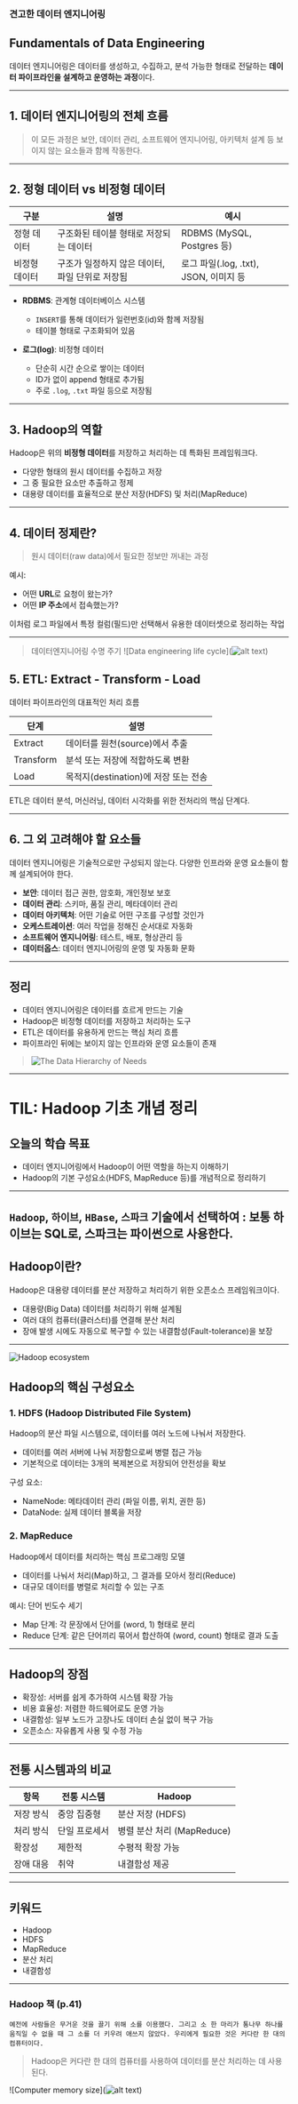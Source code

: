 ### 견고한 데이터 엔지니어링
## Fundamentals of Data Engineering

데이터 엔지니어링은 데이터를 생성하고, 수집하고, 분석 가능한 형태로 전달하는 **데이터 파이프라인을 설계하고 운영하는 과정**이다.

---

## 1. 데이터 엔지니어링의 전체 흐름


> 이 모든 과정은 보안, 데이터 관리, 소프트웨어 엔지니어링, 아키텍처 설계 등 보이지 않는 요소들과 함께 작동한다.

--- 

## 2. 정형 데이터 vs 비정형 데이터

| 구분         | 설명                                                 | 예시                   |
|--------------|------------------------------------------------------|------------------------|
| 정형 데이터  | 구조화된 테이블 형태로 저장되는 데이터              | RDBMS (MySQL, Postgres 등) |
| 비정형 데이터| 구조가 일정하지 않은 데이터, 파일 단위로 저장됨     | 로그 파일(.log, .txt), JSON, 이미지 등 |

- **RDBMS**: 관계형 데이터베이스 시스템  
  - `INSERT`를 통해 데이터가 일련번호(id)와 함께 저장됨  
  - 테이블 형태로 구조화되어 있음

- **로그(log)**: 비정형 데이터  
  - 단순히 시간 순으로 쌓이는 데이터  
  - ID가 없이 append 형태로 추가됨  
  - 주로 `.log`, `.txt` 파일 등으로 저장됨

---

## 3. Hadoop의 역할

Hadoop은 위의 **비정형 데이터**를 저장하고 처리하는 데 특화된 프레임워크다.

- 다양한 형태의 원시 데이터를 수집하고 저장
- 그 중 필요한 요소만 추출하고 정제
- 대용량 데이터를 효율적으로 분산 저장(HDFS) 및 처리(MapReduce)

---

## 4. 데이터 정제란?

> 원시 데이터(raw data)에서 필요한 정보만 꺼내는 과정

예시:
- 어떤 **URL**로 요청이 왔는가?
- 어떤 **IP 주소**에서 접속했는가?

이처럼 로그 파일에서 특정 컬럼(필드)만 선택해서 유용한 데이터셋으로 정리하는 작업

---
> 데이터엔지니어링 수명 주기
![Data engineering life cycle](![alt text](image.png))

## 5. ETL: Extract - Transform - Load

데이터 파이프라인의 대표적인 처리 흐름

| 단계     | 설명                                           |
|----------|------------------------------------------------|
| Extract  | 데이터를 원천(source)에서 추출                 |
| Transform| 분석 또는 저장에 적합하도록 변환               |
| Load     | 목적지(destination)에 저장 또는 전송           |

ETL은 데이터 분석, 머신러닝, 데이터 시각화를 위한 전처리의 핵심 단계다.

---

## 6. 그 외 고려해야 할 요소들

데이터 엔지니어링은 기술적으로만 구성되지 않는다. 다양한 인프라와 운영 요소들이 함께 설계되어야 한다.

- **보안**: 데이터 접근 권한, 암호화, 개인정보 보호
- **데이터 관리**: 스키마, 품질 관리, 메타데이터 관리
- **데이터 아키텍처**: 어떤 기술로 어떤 구조를 구성할 것인가
- **오케스트레이션**: 여러 작업을 정해진 순서대로 자동화
- **소프트웨어 엔지니어링**: 테스트, 배포, 형상관리 등
- **데이터옵스**: 데이터 엔지니어링의 운영 및 자동화 문화

---

## 정리

- 데이터 엔지니어링은 데이터를 흐르게 만드는 기술
- Hadoop은 비정형 데이터를 저장하고 처리하는 도구
- ETL은 데이터를 유용하게 만드는 핵심 처리 흐름
- 파이프라인 뒤에는 보이지 않는 인프라와 운영 요소들이 존재


>![The Data Hierarchy of Needs](https://blog.kakaocdn.net/dn/cUzWS1/btsyEybj3jN/9uw6RSNcbSQ3ZDosTu6tA1/img.png)

---
# TIL: Hadoop 기초 개념 정리

## 오늘의 학습 목표
- 데이터 엔지니어링에서 Hadoop이 어떤 역할을 하는지 이해하기
- Hadoop의 기본 구성요소(HDFS, MapReduce 등)를 개념적으로 정리하기

---

`Hadoop`, `하이브`, `HBase`, `스파크` 기술에서 선택하여 
: 보통 하이브는 SQL로, 스파크는 파이썬으로 사용한다.
---

## Hadoop이란?

Hadoop은 대용량 데이터를 분산 저장하고 처리하기 위한 오픈소스 프레임워크이다.

- 대용량(Big Data) 데이터를 처리하기 위해 설계됨
- 여러 대의 컴퓨터(클러스터)를 연결해 분산 처리
- 장애 발생 시에도 자동으로 복구할 수 있는 내결함성(Fault-tolerance)을 보장

---
![Hadoop ecosystem](https://www.edureka.co/blog/wp-content/uploads/2016/10/HADOOP-ECOSYSTEM-Edureka.png)

## Hadoop의 핵심 구성요소

### 1. HDFS (Hadoop Distributed File System)

Hadoop의 분산 파일 시스템으로, 데이터를 여러 노드에 나눠서 저장한다.

- 데이터를 여러 서버에 나눠 저장함으로써 병렬 접근 가능
- 기본적으로 데이터는 3개의 복제본으로 저장되어 안전성을 확보

구성 요소:
- NameNode: 메타데이터 관리 (파일 이름, 위치, 권한 등)
- DataNode: 실제 데이터 블록을 저장

### 2. MapReduce

Hadoop에서 데이터를 처리하는 핵심 프로그래밍 모델

- 데이터를 나눠서 처리(Map)하고, 그 결과를 모아서 정리(Reduce)
- 대규모 데이터를 병렬로 처리할 수 있는 구조

예시: 단어 빈도수 세기  
- Map 단계: 각 문장에서 단어를 (word, 1) 형태로 분리  
- Reduce 단계: 같은 단어끼리 묶어서 합산하여 (word, count) 형태로 결과 도출

---

## Hadoop의 장점

- 확장성: 서버를 쉽게 추가하여 시스템 확장 가능
- 비용 효율성: 저렴한 하드웨어로도 운영 가능
- 내결함성: 일부 노드가 고장나도 데이터 손실 없이 복구 가능
- 오픈소스: 자유롭게 사용 및 수정 가능

---

## 전통 시스템과의 비교

| 항목         | 전통 시스템     | Hadoop                |
|--------------|------------------|------------------------|
| 저장 방식    | 중앙 집중형     | 분산 저장 (HDFS)       |
| 처리 방식    | 단일 프로세서   | 병렬 분산 처리 (MapReduce) |
| 확장성       | 제한적           | 수평적 확장 가능         |
| 장애 대응    | 취약             | 내결함성 제공            |

---

## 키워드

- Hadoop
- HDFS
- MapReduce
- 분산 처리
- 내결함성

---

### Hadoop 책  (p.41)

```
예전에 사람들은 무거운 것을 끌기 위해 소를 이용했다. 그리고 소 한 마리가 통나무 하나를 움직일 수 없을 때 그 소를 더 키우려 애쓰지 않았다. 우리에게 필요한 것은 커다란 한 대의 컴퓨터이다. 
```
> Hadoop은 커다란 한 대의 컴퓨터를 사용하여 데이터를 분산 처리하는 데 사용된다.

![Computer memory size](![alt text](image-1.png))